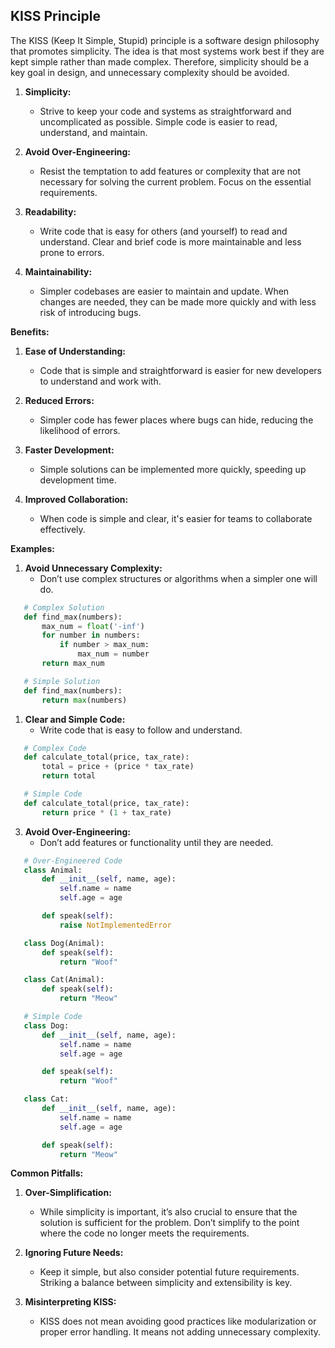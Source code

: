 ## KISS Principle

The KISS (Keep It Simple, Stupid) principle is a software design philosophy that promotes simplicity. The idea is that most systems work best if they are kept simple rather than made complex. Therefore, simplicity should be a key goal in design, and unnecessary complexity should be avoided.

1. **Simplicity:**

   - Strive to keep your code and systems as straightforward and uncomplicated as possible. Simple code is easier to read, understand, and maintain.

2. **Avoid Over-Engineering:**

   - Resist the temptation to add features or complexity that are not necessary for solving the current problem. Focus on the essential requirements.

3. **Readability:**

   - Write code that is easy for others (and yourself) to read and understand. Clear and brief code is more maintainable and less prone to errors.

4. **Maintainability:**
   - Simpler codebases are easier to maintain and update. When changes are needed, they can be made more quickly and with less risk of introducing bugs.

**Benefits:**

1. **Ease of Understanding:**

   - Code that is simple and straightforward is easier for new developers to understand and work with.

2. **Reduced Errors:**

   - Simpler code has fewer places where bugs can hide, reducing the likelihood of errors.

3. **Faster Development:**

   - Simple solutions can be implemented more quickly, speeding up development time.

4. **Improved Collaboration:**
   - When code is simple and clear, it's easier for teams to collaborate effectively.

**Examples:**

1. **Avoid Unnecessary Complexity:**
   - Don’t use complex structures or algorithms when a simpler one will do.

```python
   # Complex Solution
   def find_max(numbers):
       max_num = float('-inf')
       for number in numbers:
           if number > max_num:
               max_num = number
       return max_num

   # Simple Solution
   def find_max(numbers):
       return max(numbers)
```

1. **Clear and Simple Code:**
   - Write code that is easy to follow and understand.

```python
   # Complex Code
   def calculate_total(price, tax_rate):
       total = price + (price * tax_rate)
       return total

   # Simple Code
   def calculate_total(price, tax_rate):
       return price * (1 + tax_rate)
```

3. **Avoid Over-Engineering:**
   - Don’t add features or functionality until they are needed.

```python
   # Over-Engineered Code
   class Animal:
       def __init__(self, name, age):
           self.name = name
           self.age = age

       def speak(self):
           raise NotImplementedError

   class Dog(Animal):
       def speak(self):
           return "Woof"

   class Cat(Animal):
       def speak(self):
           return "Meow"

   # Simple Code
   class Dog:
       def __init__(self, name, age):
           self.name = name
           self.age = age

       def speak(self):
           return "Woof"

   class Cat:
       def __init__(self, name, age):
           self.name = name
           self.age = age

       def speak(self):
           return "Meow"
```

**Common Pitfalls:**

1. **Over-Simplification:**

   - While simplicity is important, it’s also crucial to ensure that the solution is sufficient for the problem. Don’t simplify to the point where the code no longer meets the requirements.

2. **Ignoring Future Needs:**

   - Keep it simple, but also consider potential future requirements. Striking a balance between simplicity and extensibility is key.

3. **Misinterpreting KISS:**
   - KISS does not mean avoiding good practices like modularization or proper error handling. It means not adding unnecessary complexity.
